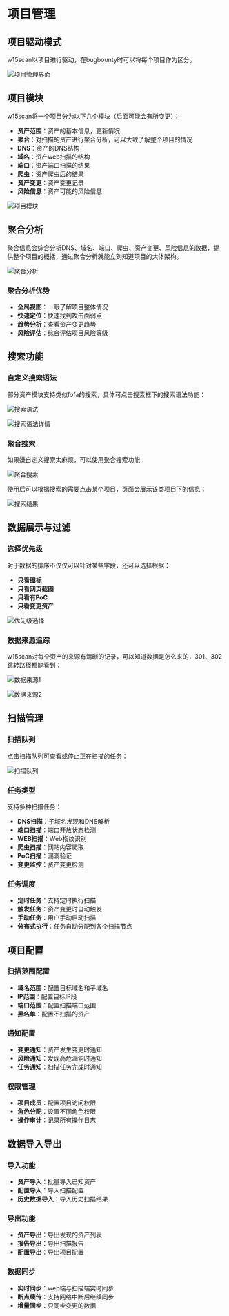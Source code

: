 # 项目管理

## 项目驱动模式

w15scan以项目进行驱动，在bugbounty时可以将每个项目作为区分。

![项目管理界面](image-placeholder.png)

## 项目模块

w15scan将一个项目分为以下几个模块（后面可能会有所变更）：

- **资产范围**：资产的基本信息，更新情况
- **聚合**：对扫描的资产进行聚合分析，可以大致了解整个项目的情况
- **DNS**：资产的DNS结构
- **域名**：资产web扫描的结构
- **端口**：资产端口扫描的结果
- **爬虫**：资产爬虫后的结果
- **资产变更**：资产变更记录
- **风险信息**：资产可能的风险信息

![项目模块](image-placeholder.png)

## 聚合分析

聚合信息会综合分析DNS、域名、端口、爬虫、资产变更、风险信息的数据，提供整个项目的概括，通过聚合分析就能立刻知道项目的大体架构。

![聚合分析](image-placeholder.png)

### 聚合分析优势

- **全局视图**：一眼了解项目整体情况
- **快速定位**：快速找到攻击面弱点
- **趋势分析**：查看资产变更趋势
- **风险评估**：综合评估项目风险等级

## 搜索功能

### 自定义搜索语法

部分资产模块支持类似fofa的搜索，具体可点击搜索框下的搜索语法功能：

![搜索语法](image-placeholder.png)

![搜索语法详情](image-placeholder.png)

### 聚合搜索

如果嫌自定义搜索太麻烦，可以使用聚合搜索功能：

![聚合搜索](image-placeholder.png)

使用后可以根据搜索的需要点击某个项目，页面会展示该类项目下的信息：

![搜索结果](image-placeholder.png)

## 数据展示与过滤

### 选择优先级

对于数据的排序不仅仅可以针对某些字段，还可以选择根据：

- **只看图标**
- **只看网页截图**
- **只看有PoC**
- **只看变更资产**

![优先级选择](image-placeholder.png)

### 数据来源追踪

w15scan对每个资产的来源有清晰的记录，可以知道数据是怎么来的，301、302跳转路径都能看到：

![数据来源1](image-placeholder.png)

![数据来源2](image-placeholder.png)

## 扫描管理

### 扫描队列

点击扫描队列可查看或停止正在扫描的任务：

![扫描队列](image-placeholder.png)

### 任务类型

支持多种扫描任务：

- **DNS扫描**：子域名发现和DNS解析
- **端口扫描**：端口开放状态检测
- **WEB扫描**：Web指纹识别
- **爬虫扫描**：网站内容爬取
- **PoC扫描**：漏洞验证
- **变更监控**：资产变更检测

### 任务调度

- **定时任务**：支持定时执行扫描
- **触发任务**：资产变更时自动触发
- **手动任务**：用户手动启动扫描
- **分布式执行**：任务自动分配到各个扫描节点

## 项目配置

### 扫描范围配置

- **域名范围**：配置目标域名和子域名
- **IP范围**：配置目标IP段
- **端口范围**：配置扫描端口范围
- **黑名单**：配置不扫描的资产

### 通知配置

- **变更通知**：资产发生变更时通知
- **风险通知**：发现高危漏洞时通知
- **任务通知**：扫描任务完成时通知

### 权限管理

- **项目成员**：配置项目访问权限
- **角色分配**：设置不同角色权限
- **操作审计**：记录所有操作日志

## 数据导入导出

### 导入功能

- **资产导入**：批量导入已知资产
- **配置导入**：导入扫描配置
- **历史数据导入**：导入历史扫描结果

### 导出功能

- **资产导出**：导出发现的资产列表
- **报告导出**：导出扫描报告
- **配置导出**：导出项目配置

### 数据同步

- **实时同步**：web端与扫描端实时同步
- **断点续传**：支持网络中断后继续同步
- **增量同步**：只同步变更的数据 